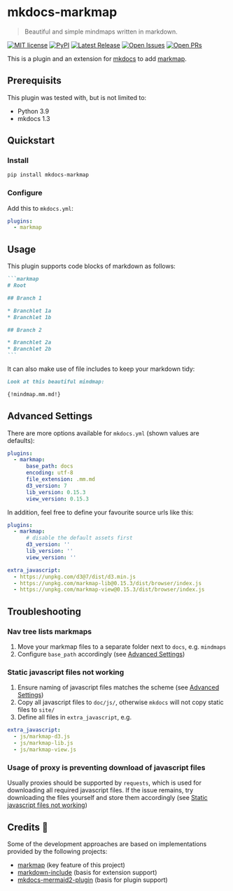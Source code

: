 # mkdocs-markmap

> Beautiful and simple mindmaps written in markdown.

[![MIT license](https://badgen.net/github/license/markmap/mkdocs-markmap)](https://github.com/markmap/mkdocs-markmap/blob/master/LICENSE)
[![PyPI](https://badgen.net/pypi/v/mkdocs-markmap)](https://pypi.org/project/mkdocs-markmap/)
[![Latest Release](https://badgen.net/github/release/markmap/mkdocs-markmap/latest)](https://github.com/markmap/mkdocs-markmap/releases/latest)
[![Open Issues](https://badgen.net/github/open-issues/markmap/mkdocs-markmap)](https://github.com/markmap/mkdocs-markmap/issues)
[![Open PRs](https://badgen.net/github/open-prs/markmap/mkdocs-markmap)](https://github.com/markmap/mkdocs-markmap/pulls)

This is a plugin and an extension for [mkdocs](https://github.com/mkdocs/mkdocs/) to add [markmap](https://github.com/markmap/markmap).

## Prerequisits

This plugin was tested with, but is not limited to:

* Python 3.9
* mkdocs 1.3

## Quickstart

### Install

```bash
pip install mkdocs-markmap
```

### Configure

Add this to `mkdocs.yml`:

```yaml
plugins:
  - markmap
```

## Usage

This plugin supports code blocks of markdown as follows:

````markdown
```markmap
# Root

## Branch 1

* Branchlet 1a
* Branchlet 1b

## Branch 2

* Branchlet 2a
* Branchlet 2b
```
````

It can also make use of file includes to keep your markdown tidy:

```markdown
Look at this beautiful mindmap:

{!mindmap.mm.md!}
```

## Advanced Settings

There are more options available for `mkdocs.yml` (shown values are defaults):

```yaml
plugins:
  - markmap:
      base_path: docs
      encoding: utf-8
      file_extension: .mm.md
      d3_version: 7
      lib_version: 0.15.3
      view_version: 0.15.3
```

In addition, feel free to define your favourite source urls like this:

```yaml
plugins:
  - markmap:
      # disable the default assets first
      d3_version: ''
      lib_version: ''
      view_version: ''

extra_javascript:
  - https://unpkg.com/d3@7/dist/d3.min.js
  - https://unpkg.com/markmap-lib@0.15.3/dist/browser/index.js
  - https://unpkg.com/markmap-view@0.15.3/dist/browser/index.js
```

## Troubleshooting

### Nav tree lists markmaps

1. Move your markmap files to a separate folder next to `docs`, e.g. `mindmaps`
2. Configure `base_path` accordingly (see [Advanced Settings](#advanced-settings))

### Static javascript files not working

1. Ensure naming of javascript files matches the scheme (see [Advanced Settings](#advanced-settings))
2. Copy all javascript files to `doc/js/`, otherwise `mkdocs` will not copy static files to `site/`
3. Define all files in `extra_javascript`, e.g.

```yaml
extra_javascript:
  - js/markmap-d3.js
  - js/markmap-lib.js
  - js/markmap-view.js
```

### Usage of proxy is preventing download of javascript files

Usually proxies should be supported by `requests`, which is used for downloading all required javascript files. If the issue remains, try downloading the files yourself and store them accordingly (see [Static javascript files not working](#static-javascript-files-not-working))

## Credits :clap:

Some of the development approaches are based on implementations provided by the following projects:

* [markmap](https://github.com/markmap/markmap) (key feature of this project)
* [markdown-include](https://github.com/cmacmackin/markdown-include) (basis for extension support)
* [mkdocs-mermaid2-plugin](https://github.com/fralau/mkdocs-mermaid2-plugin) (basis for plugin support)
